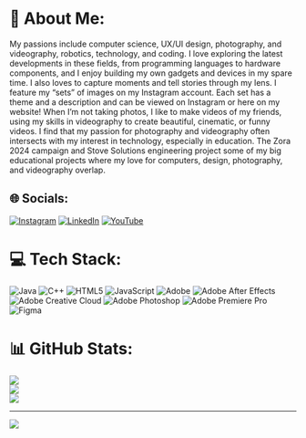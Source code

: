 # 💫 About Me:
My passions include computer science, UX/UI design, photography, and videography, robotics, technology, and coding. I love exploring the latest developments in these fields, from programming languages to hardware components, and I enjoy building my own gadgets and devices in my spare time. I also loves to capture moments and tell stories through my lens. I feature my “sets” of images on my Instagram account. Each set has a theme and a description and can be viewed on Instagram or here on my website! When I’m not taking photos, I like to make videos of my friends, using my skills in videography to create beautiful, cinematic, or funny videos. I find that my passion for photography and videography often intersects with my interest in technology, especially in education. The Zora 2024 campaign and Stove Solutions engineering project some of my big educational projects where my love for computers, design, photography, and videography overlap.


## 🌐 Socials:
[![Instagram](https://img.shields.io/badge/Instagram-%23E4405F.svg?logo=Instagram&logoColor=white)](https://instagram.com/https://www.instagram.com/liamwalker.me) [![LinkedIn](https://img.shields.io/badge/LinkedIn-%230077B5.svg?logo=linkedin&logoColor=white)](https://linkedin.com/in/https://www.linkedin.com/in/liamrwalker/) [![YouTube](https://img.shields.io/badge/YouTube-%23FF0000.svg?logo=YouTube&logoColor=white)](https://youtube.com/@https://www.youtube.com/@liamwalkerme) 

# 💻 Tech Stack:
![Java](https://img.shields.io/badge/java-%23ED8B00.svg?style=for-the-badge&logo=openjdk&logoColor=white) ![C++](https://img.shields.io/badge/c++-%2300599C.svg?style=for-the-badge&logo=c%2B%2B&logoColor=white) ![HTML5](https://img.shields.io/badge/html5-%23E34F26.svg?style=for-the-badge&logo=html5&logoColor=white) ![JavaScript](https://img.shields.io/badge/javascript-%23323330.svg?style=for-the-badge&logo=javascript&logoColor=%23F7DF1E) ![Adobe](https://img.shields.io/badge/adobe-%23FF0000.svg?style=for-the-badge&logo=adobe&logoColor=white) ![Adobe After Effects](https://img.shields.io/badge/Adobe%20After%20Effects-9999FF.svg?style=for-the-badge&logo=Adobe%20After%20Effects&logoColor=white) ![Adobe Creative Cloud](https://img.shields.io/badge/Adobe%20Creative%20Cloud-DA1F26.svg?style=for-the-badge&logo=Adobe%20Creative%20Cloud&logoColor=white) ![Adobe Photoshop](https://img.shields.io/badge/adobe%20photoshop-%2331A8FF.svg?style=for-the-badge&logo=adobe%20photoshop&logoColor=white) ![Adobe Premiere Pro](https://img.shields.io/badge/Adobe%20Premiere%20Pro-9999FF.svg?style=for-the-badge&logo=Adobe%20Premiere%20Pro&logoColor=white) ![Figma](https://img.shields.io/badge/figma-%23F24E1E.svg?style=for-the-badge&logo=figma&logoColor=white)
# 📊 GitHub Stats:
![](https://github-readme-stats.vercel.app/api?username=LiamWalkerMe&theme=dark&hide_border=false&include_all_commits=false&count_private=false)<br/>
![](https://github-readme-streak-stats.herokuapp.com/?user=LiamWalkerMe&theme=dark&hide_border=false)<br/>
![](https://github-readme-stats.vercel.app/api/top-langs/?username=LiamWalkerMe&theme=dark&hide_border=false&include_all_commits=false&count_private=false&layout=compact)

---
[![](https://visitcount.itsvg.in/api?id=LiamWalkerMe&icon=0&color=0)](https://visitcount.itsvg.in)

<!-- Proudly created with GPRM ( https://gprm.itsvg.in ) -->
